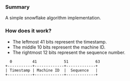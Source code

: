 ### Summary

A simple snowflake algorithm implementation.

### How does it work?

- The leftmost 41 bits represent the timestamp.
- The middle 10 bits represent the machine ID.
- The rightmost 12 bits represent the sequence number.

```
  0         41            51            63
+-----------+-------------+-------------+
| Timestamp | Machine ID  |  Sequence   |
+-----------+-------------+-------------+
```